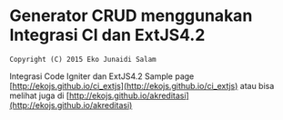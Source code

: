 # Generator CRUD menggunakan Integrasi CI dan ExtJS4.2
	Copyright (C) 2015 Eko Junaidi Salam
Integrasi Code Igniter dan ExtJS4.2
Sample page [http://ekojs.github.io/ci_extjs](http://ekojs.github.io/ci_extjs) atau bisa melihat juga di [http://ekojs.github.io/akreditasi](http://ekojs.github.io/akreditasi)
